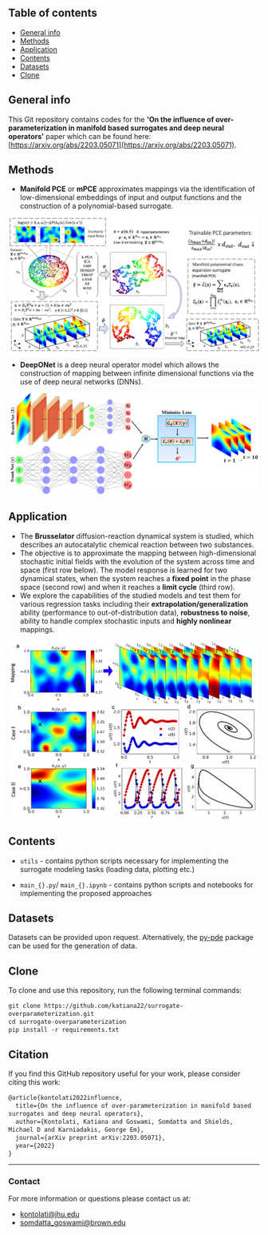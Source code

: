 ## Table of contents
* [General info](#general-info)
* [Methods](#methods)
* [Application](#application)
* [Contents](#contents)
* [Datasets](#datasets)
* [Clone](#clone)

## General info

This Git repository contains codes for the **'On the influence of over-parameterization in manifold based surrogates and deep neural operators'** paper which can be found here: [https://arxiv.org/abs/2203.05071](https://arxiv.org/abs/2203.05071).

## Methods

* **Manifold PCE** or **mPCE** approximates mappings via the identification of low-dimensional embeddings of input and output functions and the construction of a polynomial-based surrogate.

<p align="center">
  <img src="schematics/mPCE-schematic.png" width="700" />
</p>

* **DeepONet** is a deep neural operator model which allows the construction of mapping between infinite dimensional functions via the use of deep neural networks (DNNs).

<p align="center">
  <img src="schematics/DeepONet-schematic.png" width="700" />
</p>

## Application

* The **Brusselator** diffusion-reaction dynamical system is studied, which describes an autocatalytic chemical reaction between two substances. 
* The objective is to approximate the mapping between high-dimensional stochastic initial fields with the evolution of the system across time and space (first row below). The model response is learned for two dynamical states, when the system reaches a **fixed point** in the phase space (second row) and when it reaches a **limit cycle** (third row). 
* We explore the capabilities of the studied models and test them for various regression tasks including their **extrapolation/generalization** ability (performance to out-of-distribution data), **robustness to noise**, ability to handle complex stochastic inputs and **highly nonlinear** mappings.

<p align="center">
  <img src="schematics/Application-schematic.png" width="700" />
</p>

## Contents

* ```utils``` - contains python scripts necessary for implementing the surrogate modeling tasks (loading data, plotting etc.)

* ```main_{}.py```/ ```main_{}.ipynb``` - contains python scripts and notebooks for implementing the proposed approaches

## Datasets

Datasets can be provided upon request. Alternatively, the [py-pde](https://github.com/zwicker-group/py-pde) package can be used for the generation of data.

## Clone

To clone and use this repository, run the following terminal commands:

```
git clone https://github.com/katiana22/surrogate-overparameterization.git
cd surrogate-overparameterization
pip install -r requirements.txt
```

## Citation

If you find this GitHub repository useful for your work, please consider citing this work:

```
@article{kontolati2022influence,
  title={On the influence of over-parameterization in manifold based surrogates and deep neural operators},
  author={Kontolati, Katiana and Goswami, Somdatta and Shields, Michael D and Karniadakis, George Em},
  journal={arXiv preprint arXiv:2203.05071},
  year={2022}
}
```
______________________

### Contact
For more information or questions please contact us at:   
* kontolati@jhu.edu   
* somdatta_goswami@brown.edu
